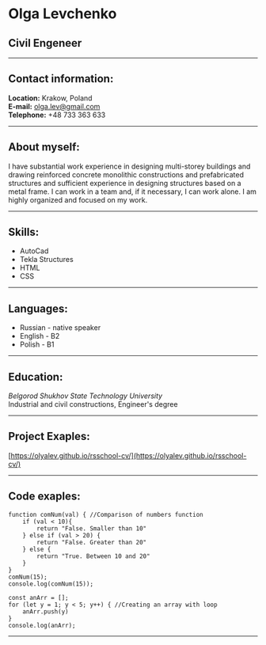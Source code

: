 # Olga Levchenko  
## Civil Engeneer  
---
## Contact information:  
**Location:** Krakow, Poland  
**E-mail:** olga.lev@gmail.com  
**Telephone:** +48 733 363 633  

---
## About myself:  
I have substantial work experience in designing multi-storey buildings and drawing 
reinforced concrete monolithic constructions and prefabricated structures and sufficient 
experience in designing structures based on a metal frame. I can work in a team and, 
if it necessary, I can work alone. I am highly organized and focused on my work.  

---
## Skills:  
- AutoCad  
- Tekla Structures  
- HTML  
- CSS  

---
## Languages:  
- Russian - native speaker  
- English - B2  
- Polish - B1  

---
## Education:  
_Belgorod Shukhov State Technology University_  
Industrial and civil constructions, Engineer's degree  

---
## Project Exaples:  
[https://olyalev.github.io/rsschool-cv/](https://olyalev.github.io/rsschool-cv/)

---
## Code exaples:  
```
function comNum(val) { //Comparison of numbers function
    if (val < 10){
        return "False. Smaller than 10"
    } else if (val > 20) {
        return "False. Greater than 20"
    } else {
        return "True. Between 10 and 20"
    }
}
comNum(15);
console.log(comNum(15));
``` 
```
const anArr = []; 
for (let y = 1; y < 5; y++) { //Creating an array with loop
    anArr.push(y)
}
console.log(anArr);
```
---
